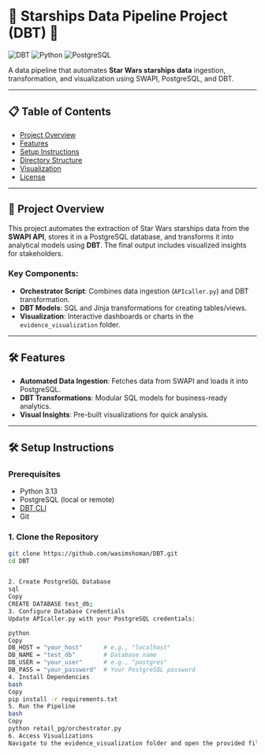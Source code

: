 # 🌟 Starships Data Pipeline Project (DBT) 🚀

![DBT](https://img.shields.io/badge/dbt-%23FF694B.svg?style=for-the-badge&logo=dbt&logoColor=white)
![Python](https://img.shields.io/badge/python-3.13-blue?style=for-the-badge&logo=python)
![PostgreSQL](https://img.shields.io/badge/PostgreSQL-316192?style=for-the-badge&logo=postgresql)

A data pipeline that automates **Star Wars starships data** ingestion, transformation, and visualization using SWAPI, PostgreSQL, and DBT.

---

## 📋 Table of Contents
- [Project Overview](#-project-overview)
- [Features](#-features)
- [Setup Instructions](#-setup-instructions)
- [Directory Structure](#-directory-structure)
- [Visualization](#-visualization)
- [License](#-license)

---

## 🚀 Project Overview

This project automates the extraction of Star Wars starships data from the **SWAPI API**, stores it in a PostgreSQL database, and transforms it into analytical models using **DBT**. The final output includes visualized insights for stakeholders.

### Key Components:
- **Orchestrator Script**: Combines data ingestion (`APIcaller.py`) and DBT transformation.
- **DBT Models**: SQL and Jinja transformations for creating tables/views.
- **Visualization**: Interactive dashboards or charts in the `evidence_visualization` folder.

---

## 🛠️ Features
- **Automated Data Ingestion**: Fetches data from SWAPI and loads it into PostgreSQL.
- **DBT Transformations**: Modular SQL models for business-ready analytics.
- **Visual Insights**: Pre-built visualizations for quick analysis.

---

## 🛠️ Setup Instructions

### Prerequisites
- Python 3.13
- PostgreSQL (local or remote)
- [DBT CLI](https://docs.getdbt.com/dbt-cli/installation)
- Git

### 1. Clone the Repository
```bash
git clone https://github.com/wasimshoman/DBT.git
cd DBT


2. Create PostgreSQL Database
sql
Copy
CREATE DATABASE test_db;
3. Configure Database Credentials
Update APIcaller.py with your PostgreSQL credentials:

python
Copy
DB_HOST = "your_host"      # e.g., "localhost"
DB_NAME = "test_db"        # Database name
DB_USER = "your_user"      # e.g., "postgres"
DB_PASS = "your_password"  # Your PostgreSQL password
4. Install Dependencies
bash
Copy
pip install -r requirements.txt
5. Run the Pipeline
bash
Copy
python retail_pg/orchestrator.py
6. Access Visualizations
Navigate to the evidence_visualization folder and open the provided files (e.g., Jupyter notebooks or HTML reports).

